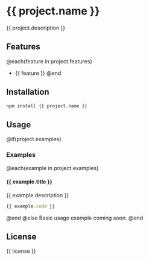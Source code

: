 # {{ project.name }}

{{ project.description }}

## Features

@each(feature in project.features)
- {{ feature }}
  @end

## Installation

```bash
npm install {{ project.name }}
```

## Usage

@if(project.examples)

### Examples

@each(example in project.examples)

#### {{ example.title }}

{{ example.description }}

```javascript
{{ example.code }}
```

@end
@else
Basic usage example coming soon.
@end

## License

{{ license }}

